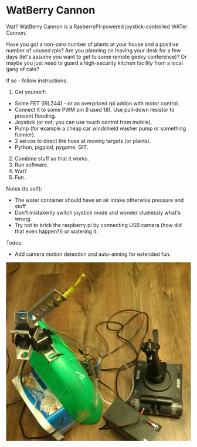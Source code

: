 
WatBerry Cannon
===============


Wat? WatBerry Cannon is a RasberryPI-powered joystick-controlled WATer
Cannon.

Have you got a non-zero number of plants at your house and a positive
number of unused rpis? Are you planning on leaving your desk for a few
days (let's assume you want to get to some remote geeky conference)?
Or maybe you just need to guard a high-security kitchen facility from
a local gang of cats?

If so - follow instructions.

1. Get yourself:
  - Some FET (IRLZ44) - or an overpriced rpi addon with motor control.
  - Connect it to some PWM pin (I used 18). Use pull-down resistor to prevent flooding.
  - Joystick (or not, you can use touch control from mobile).
  - Pump (for example a cheap car windshield washer pump or something funnier).
  - 2 servos to direct the hose at moving targets (or plants).
  - Python, pigpiod, pygame, GIT.
2. Combine stuff so that it works.
3. Run software.
4. Wat?
5. Fun.

Notes (to self):
- The water container should have an air intake otherwise pressure and stuff.
- Don't mistakenly switch joystick mode and wonder cluelessly what's wrong.
- Try not to brick the raspberry pi by connecting USB camera (how did
that even happen?!) or watering it.

Todos:
- Add camera motion detection and auto-aiming for extended fun.


![prototype](https://github.com/blaa/WatberryCannon/blob/master/gfx/rpi_water_cannon.jpg "Proud prototype")
